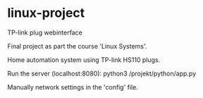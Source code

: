 # linux-project
TP-link plug webinterface


Final project as part the course 'Linux Systems'.

Home automation system using TP-link HS110 plugs.

Run the server (localhost:8080):
python3 /projekt/python/app.py

Manually network settings in the 'config' file.
